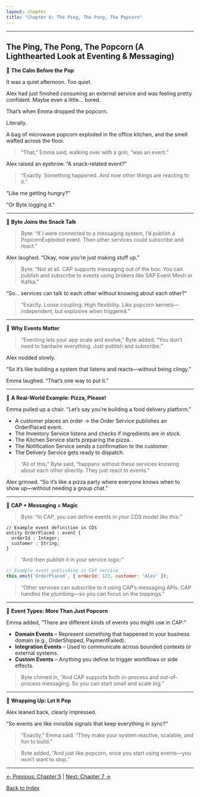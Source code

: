 ```yaml
---
layout: chapter
title: "Chapter 6: The Ping, The Pong, The Popcorn"
---
```


---

## The Ping, The Pong, The Popcorn (A Lighthearted Look at Eventing & Messaging)

🍿 **The Calm Before the Pop**

It was a quiet afternoon. Too quiet.

Alex had just finished consuming an external service and was feeling pretty confident. Maybe even a little… bored.

That’s when Emma dropped the popcorn.

Literally.

A bag of microwave popcorn exploded in the office kitchen, and the smell wafted across the floor.

> “That,” Emma said, walking over with a grin, “was an event.”

Alex raised an eyebrow. “A snack-related event?”

> “Exactly. Something happened. And now other things are reacting to it.”

“Like me getting hungry?”

“Or Byte logging it.”

---

📣 **Byte Joins the Snack Talk**

> Byte: “If I were connected to a messaging system, I’d publish a PopcornExploded event. Then other services could subscribe and react.”

Alex laughed. “Okay, now you’re just making stuff up.”

> Byte: “Not at all. CAP supports messaging out of the box. You can publish and subscribe to events using brokers like SAP Event Mesh or Kafka.”

“So… services can talk to each other without knowing about each other?”

> “Exactly. Loose coupling. High flexibility. Like popcorn kernels—independent, but explosive when triggered.”

---

🧠 **Why Events Matter**

> “Eventing lets your app scale and evolve,” Byte added. “You don’t need to hardwire everything. Just publish and subscribe.”

Alex nodded slowly.

“So it’s like building a system that listens and reacts—without being clingy.”

Emma laughed. “That’s one way to put it.”

---

🍕 **A Real-World Example: Pizza, Please!**

Emma pulled up a chair. “Let’s say you’re building a food delivery platform.”

- A customer places an order → the Order Service publishes an OrderPlaced event.
- The Inventory Service listens and checks if ingredients are in stock.
- The Kitchen Service starts preparing the pizza.
- The Notification Service sends a confirmation to the customer.
- The Delivery Service gets ready to dispatch.

> “All of this,” Byte said, “happens without these services knowing about each other directly. They just react to events.”

Alex grinned. “So it’s like a pizza party where everyone knows when to show up—without needing a group chat.”

---

🧩 **CAP + Messaging = Magic**

> Byte: “In CAP, you can define events in your CDS model like this:”

```cds
// Example event definition in CDS
entity OrderPlaced : event {
  orderId : Integer;
  customer : String;
}
```

> “And then publish it in your service logic:”

```js
// Example event publishing in CAP service
this.emit('OrderPlaced', { orderId: 123, customer: 'Alex' });
```

> “Other services can subscribe to it using CAP’s messaging APIs. CAP handles the plumbing—so you can focus on the toppings.”

---

🔄 **Event Types: More Than Just Popcorn**

Emma added, “There are different kinds of events you might use in CAP:”

- **Domain Events** – Represent something that happened in your business domain (e.g., OrderShipped, PaymentFailed).
- **Integration Events** – Used to communicate across bounded contexts or external systems.
- **Custom Events** – Anything you define to trigger workflows or side effects.

> Byte chimed in, “And CAP supports both in-process and out-of-process messaging. So you can start small and scale big.”

---

🎉 **Wrapping Up: Let It Pop**

Alex leaned back, clearly impressed.

“So events are like invisible signals that keep everything in sync?”

> “Exactly,” Emma said. “They make your system reactive, scalable, and fun to build.”

> Byte added, “And just like popcorn, once you start using events—you won’t want to stop.”

---

[← Previous: Chapter 5](Chapter-5.md) | [Next: Chapter 7 →](Chapter-7.md)

[Back to Index](README.md)
